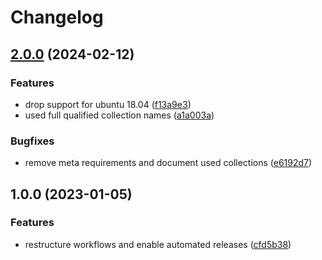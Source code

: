 # Changelog

## [2.0.0](https://github.com/rolehippie/sysctl/compare/v1.0.0...v2.0.0) (2024-02-12)


### Features

* drop support for ubuntu 18.04 ([f13a9e3](https://github.com/rolehippie/sysctl/commit/f13a9e362b524b3d6b38b2a976888dff7bcf65f4))
* used full qualified collection names ([a1a003a](https://github.com/rolehippie/sysctl/commit/a1a003afc846cc55108427d4c3fe530470f5472e))


### Bugfixes

* remove meta requirements and document used collections ([e6192d7](https://github.com/rolehippie/sysctl/commit/e6192d76c2c6966b4f80f657a0cc070f76330d09))

## 1.0.0 (2023-01-05)


### Features

* restructure workflows and enable automated releases ([cfd5b38](https://github.com/rolehippie/sysctl/commit/cfd5b38d76f08f615e77d65469403452d38c2758))
